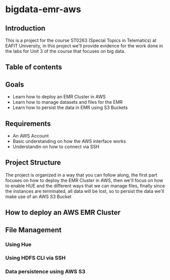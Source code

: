 # bigdata-emr-aws

## Introduction

This is a project for the course ST0263 (Special Topics in Telematics) at EAFIT University, in this project we'll provide evidence for the work done in the labs for Unit 3 of the course that focuses on big data.

## Table of contents

## Goals
 - Learn how to deploy an EMR Cluster in AWS
 - Learn how to manage datasets and files for the EMR
 - Learn how to persist the data in EMR using S3 Buckets

## Requirements
 - An AWS Account
 - Basic understanding on how the AWS interface works
 - Understandin on how to connect via SSH

## Project Structure
 The project is organized in a way that you can follow along, the first part focuses on how to deploy the EMR Cluster in AWS, then we'll focus on how to enable HUE and the different ways that we can manage files, finally since the instances are terminated, all data will be lost, so to persist the data we'll make use of an AWS S3 Bucket

## How to deploy an AWS EMR Cluster



## File Management

### Using Hue

### Using HDFS CLI via SSH

### Data persistence using AWS S3   